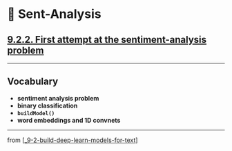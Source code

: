 # 🧬 Sent-Analysis

## [**9.2.2.** First attempt at the sentiment-analysis problem](https://livebook.manning.com/book/deep-learning-with-javascript/chapter-9/106)

---

## **Vocabulary**

- **sentiment analysis problem**
- **binary classification**
- **`buildModel()`**
- **word embeddings and 1D convnets**

---
from [[_9-2-build-deep-learn-models-for-text]]

[//begin]: # "Autogenerated link references for markdown compatibility"
[_9-2-build-deep-learn-models-for-text]: _9-2-build-deep-learn-models-for-text.md "🧬 Text Deep Learn Models"
[//end]: # "Autogenerated link references"
